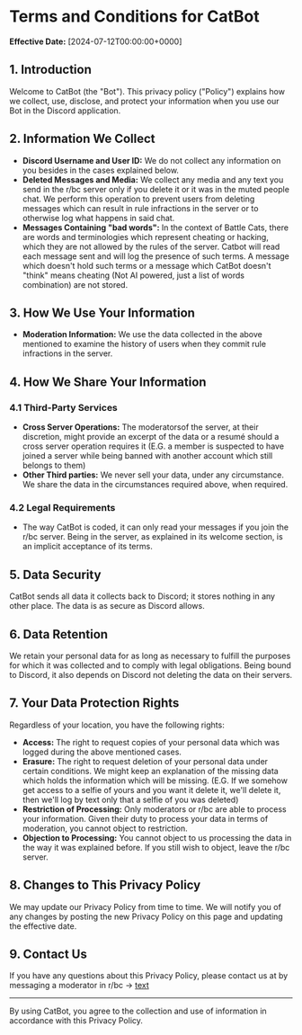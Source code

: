 # Terms and Conditions for CatBot

**Effective Date:** [2024-07-12T00:00:00+0000]

## 1. Introduction

Welcome to CatBot (the "Bot"). This privacy policy ("Policy") explains how we collect, use, disclose, and protect your information when you use our Bot in the Discord application.

## 2. Information We Collect

- **Discord Username and User ID:** We do not collect any information on you besides in the cases explained below.
- **Deleted Messages and Media:** We collect any media and any text you send in the r/bc server only if you delete it or it was in the muted people chat. We perform this operation to prevent users from deleting messages which can result in rule infractions in the server or to otherwise log what happens in said chat. 
- **Messages Containing "bad words":** In the context of Battle Cats, there are words and terminologies which represent cheating or hacking, which they are not allowed by the rules of the server. Catbot will read each message sent and will log the presence of such terms. A message which doesn't hold such terms or a message which CatBot doesn't "think" means cheating (Not AI powered, just a list of words combination) are not stored. 

## 3. How We Use Your Information

- **Moderation Information:** We use the data collected in the above mentioned to examine the history of users when they commit rule infractions in the server. 

## 4. How We Share Your Information

### 4.1 Third-Party Services
- **Cross Server Operations:** The moderatorsof the server, at their discretion, might provide an excerpt of the data or a resumé should a cross server operation requires it (E.G. a member is suspected to have joined a server while being banned with another account which still belongs to them)
- **Other Third parties:** We never sell your data, under any circumstance. We share the data in the circumstances required above, when required. 

### 4.2 Legal Requirements
- The way CatBot is coded, it can only read your messages if you join the r/bc server. Being in the server, as explained in its welcome section, is an implicit acceptance of its terms.

## 5. Data Security

CatBot sends all data it collects back to Discord; it stores nothing in any other place. The data is as secure as Discord allows.

## 6. Data Retention

We retain your personal data for as long as necessary to fulfill the purposes for which it was collected and to comply with legal obligations. Being bound to Discord, it also depends on Discord not deleting the data on their servers.

## 7. Your Data Protection Rights

Regardless of your location, you have the following rights:
- **Access:** The right to request copies of your personal data which was logged during the above mentioned cases.
- **Erasure:** The right to request deletion of your personal data under certain conditions. We might keep an explanation of the missing data which holds the information which will be missing. (E.G. If we somehow get access to a selfie of yours and you want it delete it, we'll delete it, then we'll log by text only that a selfie of you was deleted)
- **Restriction of Processing:** Only moderators or r/bc are able to process your information. Given their duty to process your data in terms of moderation, you cannot object to restriction.
- **Objection to Processing:** You cannot object to us processing the data in the way it was explained before. If you still wish to object, leave the r/bc server.

## 8. Changes to This Privacy Policy

We may update our Privacy Policy from time to time. We will notify you of any changes by posting the new Privacy Policy on this page and updating the effective date.

## 9. Contact Us

If you have any questions about this Privacy Policy, please contact us at by messaging a moderator in r/bc -> [text](https://discord.gg/battlecats)

---

By using CatBot, you agree to the collection and use of information in accordance with this Privacy Policy.
